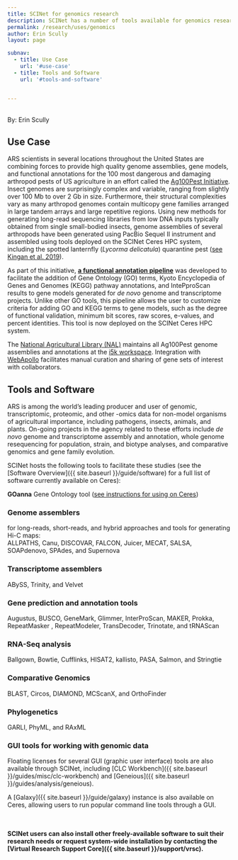 ```yaml
---
title: SCINet for genomics research
description: SCINet has a number of tools available for genomics research
permalink: /research/uses/genomics
author: Erin Scully
layout: page

subnav:
  - title: Use Case
    url: '#use-case'
  - title: Tools and Software
    url: '#tools-and-software'


---
```


<br>
By: Erin Scully

## Use Case

ARS scientists in several locations throughout the United States are combining forces to provide high quality genome assemblies, gene models, and functional annotations for the 100 most dangerous and damaging arthropod pests of US agriculture in an effort called the [Ag100Pest Initiative](http://i5k.github.io/ag100pest). Insect genomes are surprisingly complex and variable, ranging from slightly over 100 Mb to over 2 Gb in size. Furthermore, their structural complexities vary as many arthropod genomes contain multicopy gene families arranged in large tandem arrays and large repetitive regions. Using new methods for generating long-read sequencing libraries from low DNA inputs typically obtained from single small-bodied insects, genome assemblies of several arthropods have been generated using PacBio Sequel II instrument and assembled using tools deployed on the SCINet Ceres HPC system, including the spotted lanternfly (*Lycorma delicatula*) quarantine pest ([see Kingan et al. 2019](https://doi.org/10.1093/gigascience/giz122)).

As part of this initiative, [**a functional annotation pipeline**](https://agbase-docs.readthedocs.io/en/latest/agbase/workflow.html) was developed to facilitate the addition of Gene Ontology (GO) terms, Kyoto Encyclopedia of Genes and Genomes (KEGG) pathway annotations, and IntePproScan results to gene models generated for *de novo* genome and transcriptome projects. Unlike other GO tools, this pipeline allows the user to customize criteria for adding GO and KEGG terms to gene models, such as the degree of functional validation, minimum bit scores, raw scores, e-values, and percent identities. This tool is now deployed on the SCINet Ceres HPC system.

The [National Agricultural Library (NAL)](https://www.nal.usda.gov/main/) maintains all Ag100Pest genome assemblies and annotations at the [i5k workspace](https://i5k.nal.usda.gov/). Integration with [WebApollo](https://genomearchitect.readthedocs.io/en/latest/) facilitates manual curation and sharing of gene sets of interest with collaborators.  


## Tools and Software

ARS is among the world’s leading producer and user of genomic, transcriptomic, proteomic, and other -omics data for non-model organisms of agricultural importance, including pathogens, insects, animals, and plants. On-going projects in the agency related to these efforts include *de novo* genome and transcriptome assembly and annotation, whole genome resequencing for population, strain, and biotype analyses, and comparative genomics and gene family evolution.

SCINet hosts the following tools to facilitate these studies (see the [Software Overview]({{ site.baseurl }}/guide/software) for a full list of software currently available on Ceres):

**GOanna** Gene Ontology tool ([see instructions for using on Ceres](https://agbase-docs.readthedocs.io/en/latest/goanna/using_goanna_ceres.html))

### Genome assemblers
for long-reads, short-reads, and hybrid approaches and tools for generating Hi-C maps:<br>
ALLPATHS, Canu, DISCOVAR, FALCON, Juicer, MECAT, SALSA, SOAPdenovo, SPAdes, and Supernova

### Transcriptome assemblers
ABySS, Trinity, and Velvet

### Gene prediction and annotation tools
Augustus, BUSCO, GeneMark, Glimmer, InterProScan, MAKER, Prokka, RepeatMasker , RepeatModeler, TransDecoder, Trinotate, and tRNAScan

### RNA-Seq analysis
Ballgown, Bowtie, Cufflinks, HISAT2, kallisto, PASA, Salmon, and Stringtie

### Comparative Genomics
BLAST, Circos, DIAMOND, MCScanX, and OrthoFinder

### Phylogenetics
GARLI, PhyML, and RAxML

### GUI tools for working with genomic data
Floating licenses for several GUI (graphic user interface) tools are also available through SCINet, including [CLC Workbench]({{ site.baseurl }}/guides/misc/clc-workbench) and [Geneious]({{ site.baseurl }}/guides/analysis/geneious). 

A [Galaxy]({{ site.baseurl }}/guide/galaxy) instance is also available on Ceres, allowing users to run popular command line tools through a GUI.
<br><br><br>

**SCINet users can also install other freely-available software to suit their research needs or request system-wide installation by contacting the [Virtual Research Support Core]({{ site.baseurl }}/support/vrsc).** 
